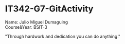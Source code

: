 # IT342-G7-GitActivity

Name: Julio Miguel Dumaguing  
Course&Year: BSIT-3  
  
"Through hardwork and dedication you can do anything."